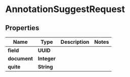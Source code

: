 

# AnnotationSuggestRequest


## Properties

Name | Type | Description | Notes
------------ | ------------- | ------------- | -------------
**field** | **UUID** |  | 
**document** | **Integer** |  | 
**quite** | **String** |  | 



